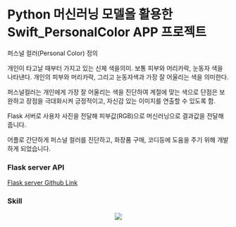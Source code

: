 # Python 머신러닝 모델을 활용한 Swift_PersonalColor APP 프로젝트

퍼스널 컬러(Personal Color) 정의 

개인이 타고날 때부터 가지고 있는 신체 색을의미. 보통 피부와 머리카락, 눈동자 색을 나타낸다.
개인의 피부와 머리카락, 그리고 눈동자색과 가장 잘 어울리는 색을 의미한다.

퍼스널컬러는 개인에게 가장 잘 어울리는 색을 진단하여 계절에 맞는 색으로 단점은 보완하고 장점을 극대화시켜 긍정적이고, 자신감 있는 이미지를 연출할 수 있도록 함.

Flask 서버로 사용자 사진을 전달해 피부값(RGB)으로 머신러닝으로 결과값을 전달해줍니다.

어플로 간단하게 퍼스널 컬러를 진단하고,
화장품 구매, 코디등에 도움을 주기 위해 개발하게 되었습니다.
### Flask server API
<a href="https://github.com/kangdeagyu/Python_PersonalColor">Flask server Github Link</a>

### Skill

<p align="center">
  <a href="https://skillicons.dev">
    <img src="https://skillicons.dev/icons?i=git,github,swift,py,flask,firebase,mysql,vscode" />
  </a>
</p>

